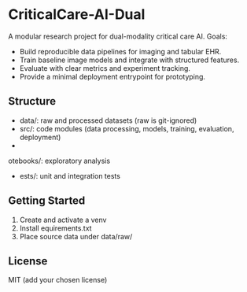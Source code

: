 ﻿# CriticalCare-AI-Dual

A modular research project for dual-modality critical care AI. Goals:
- Build reproducible data pipelines for imaging and tabular EHR.
- Train baseline image models and integrate with structured features.
- Evaluate with clear metrics and experiment tracking.
- Provide a minimal deployment entrypoint for prototyping.

## Structure
- data/: raw and processed datasets (raw is git-ignored)
- src/: code modules (data processing, models, training, evaluation, deployment)
- 
otebooks/: exploratory analysis
- 	ests/: unit and integration tests

## Getting Started
1. Create and activate a venv
2. Install equirements.txt
3. Place source data under data/raw/

## License
MIT (add your chosen license)